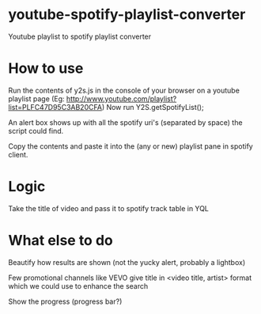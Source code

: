youtube-spotify-playlist-converter
==================================

Youtube playlist to spotify playlist converter

How to use
==========

Run the contents of y2s.js in the console of your browser on a youtube playlist page (Eg: http://www.youtube.com/playlist?list=PLFC47D95C3AB20CFA)
Now run Y2S.getSpotifyList();

An alert box shows up with all the spotify uri's (separated by space) the script could find.

Copy the contents and paste it into the (any or new) playlist pane in spotify client.

Logic
=====
Take the title of video and pass it to spotify track table in YQL

What else to do
===============
Beautify how results are shown (not the yucky alert, probably a lightbox)

Few promotional channels like VEVO give title in <video title, artist> format which we could use to enhance the search

Show the progress (progress bar?)
